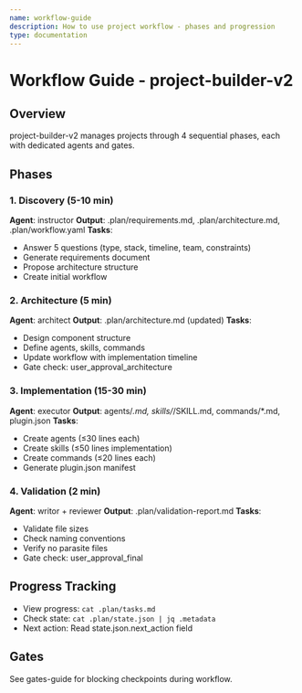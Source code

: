 ```yaml
---
name: workflow-guide
description: How to use project workflow - phases and progression
type: documentation
---
```


# Workflow Guide - project-builder-v2

## Overview

project-builder-v2 manages projects through 4 sequential phases, each with dedicated agents and gates.

## Phases

### 1. Discovery (5-10 min)
**Agent**: instructor
**Output**: .plan/requirements.md, .plan/architecture.md, .plan/workflow.yaml
**Tasks**:
- Answer 5 questions (type, stack, timeline, team, constraints)
- Generate requirements document
- Propose architecture structure
- Create initial workflow

### 2. Architecture (5 min)
**Agent**: architect
**Output**: .plan/architecture.md (updated)
**Tasks**:
- Design component structure
- Define agents, skills, commands
- Update workflow with implementation timeline
- Gate check: user_approval_architecture

### 3. Implementation (15-30 min)
**Agent**: executor
**Output**: agents/*.md, skills/*/SKILL.md, commands/*.md, plugin.json
**Tasks**:
- Create agents (≤30 lines each)
- Create skills (≤50 lines implementation)
- Create commands (≤20 lines each)
- Generate plugin.json manifest

### 4. Validation (2 min)
**Agent**: writor + reviewer
**Output**: .plan/validation-report.md
**Tasks**:
- Validate file sizes
- Check naming conventions
- Verify no parasite files
- Gate check: user_approval_final

## Progress Tracking

- View progress: `cat .plan/tasks.md`
- Check state: `cat .plan/state.json | jq .metadata`
- Next action: Read state.json.next_action field

## Gates

See gates-guide for blocking checkpoints during workflow.

